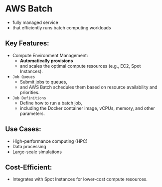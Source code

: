 # AWS Batch
- fully managed service 
- that efficiently runs batch computing workloads

## Key Features:
- Compute Environment Management: 
  - **Automatically provisions** 
  - and scales the optimal compute resources (e.g., EC2, Spot Instances).
- `Job Queues` 
  - Submit jobs to queues, 
  - and AWS Batch schedules them based on resource availability and priorities.
- `Job Definitions`
  - Define how to run a batch job, 
  - including the Docker container image, vCPUs, memory, and other parameters.

## Use Cases:
- High-performance computing (HPC)
- Data processing
- Large-scale simulations

## Cost-Efficient: 
- Integrates with Spot Instances for lower-cost compute resources.